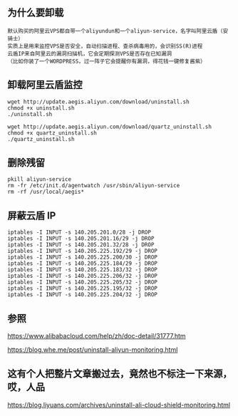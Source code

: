 ## 为什么要卸载
```
默认购买的阿里云VPS都自带一个aliyundun和一个aliyun-service，名字叫阿里云盾（安骑士）
实质上是用来监控VPS是否安全，自动扫描进程、查杀病毒用的，会识别SS(R)进程
云盾IP来自阿里云的漏洞扫描机，它会定期探测VPS是否存在已知漏洞
（比如你装了一个WORDPRESS，过一阵子它会提醒你有漏洞，得花钱一键修复酱紫）
```

## 卸载阿里云盾监控
```
wget http://update.aegis.aliyun.com/download/uninstall.sh
chmod +x uninstall.sh
./uninstall.sh
```

```
wget http://update.aegis.aliyun.com/download/quartz_uninstall.sh
chmod +x quartz_uninstall.sh
./quartz_uninstall.sh
```

## 删除残留
```
pkill aliyun-service
rm -fr /etc/init.d/agentwatch /usr/sbin/aliyun-service
rm -rf /usr/local/aegis*
```

## 屏蔽云盾 IP
```
iptables -I INPUT -s 140.205.201.0/28 -j DROP
iptables -I INPUT -s 140.205.201.16/29 -j DROP
iptables -I INPUT -s 140.205.201.32/28 -j DROP
iptables -I INPUT -s 140.205.225.192/29 -j DROP
iptables -I INPUT -s 140.205.225.200/30 -j DROP
iptables -I INPUT -s 140.205.225.184/29 -j DROP
iptables -I INPUT -s 140.205.225.183/32 -j DROP
iptables -I INPUT -s 140.205.225.206/32 -j DROP
iptables -I INPUT -s 140.205.225.205/32 -j DROP
iptables -I INPUT -s 140.205.225.195/32 -j DROP
iptables -I INPUT -s 140.205.225.204/32 -j DROP
```

## 参照
https://www.alibabacloud.com/help/zh/doc-detail/31777.htm

https://blog.whe.me/post/uninstall-aliyun-monitoring.html

## 这有个人把整片文章搬过去，竟然也不标注一下来源，哎，人品
https://blog.liyuans.com/archives/uninstall-ali-cloud-shield-monitoring.html